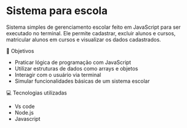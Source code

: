 # Sistema para escola

Sistema simples de gerenciamento escolar feito em JavaScript para ser executado no terminal.
Ele permite cadastrar, excluir alunos e cursos, matricular alunos em cursos e visualizar os dados cadastrados.

🎯 Objetivos

- Praticar lógica de programação com JavaScript
- Utilizar estruturas de dados como arrays e objetos
- Interagir com o usuário via terminal
- Simular funcionalidades básicas de um sistema escolar

💻 Tecnologias utilizadas

- Vs code
- Node.js
- Javascript


